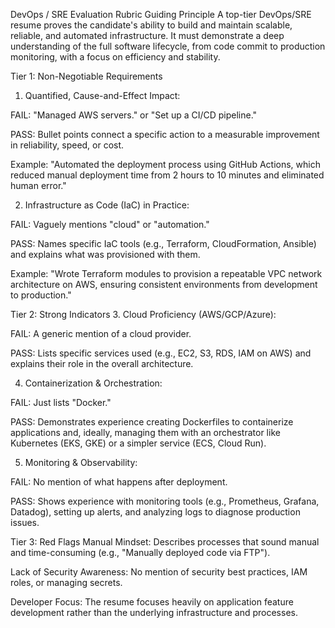 DevOps / SRE Evaluation Rubric
Guiding Principle
A top-tier DevOps/SRE resume proves the candidate's ability to build and maintain scalable, reliable, and automated infrastructure. It must demonstrate a deep understanding of the full software lifecycle, from code commit to production monitoring, with a focus on efficiency and stability.

Tier 1: Non-Negotiable Requirements
1. Quantified, Cause-and-Effect Impact:

FAIL: "Managed AWS servers." or "Set up a CI/CD pipeline."

PASS: Bullet points connect a specific action to a measurable improvement in reliability, speed, or cost.

Example: "Automated the deployment process using GitHub Actions, which reduced manual deployment time from 2 hours to 10 minutes and eliminated human error."

2. Infrastructure as Code (IaC) in Practice:

FAIL: Vaguely mentions "cloud" or "automation."

PASS: Names specific IaC tools (e.g., Terraform, CloudFormation, Ansible) and explains what was provisioned with them.

Example: "Wrote Terraform modules to provision a repeatable VPC network architecture on AWS, ensuring consistent environments from development to production."

Tier 2: Strong Indicators
3. Cloud Proficiency (AWS/GCP/Azure):

FAIL: A generic mention of a cloud provider.

PASS: Lists specific services used (e.g., EC2, S3, RDS, IAM on AWS) and explains their role in the overall architecture.

4. Containerization & Orchestration:

FAIL: Just lists "Docker."

PASS: Demonstrates experience creating Dockerfiles to containerize applications and, ideally, managing them with an orchestrator like Kubernetes (EKS, GKE) or a simpler service (ECS, Cloud Run).

5. Monitoring & Observability:

FAIL: No mention of what happens after deployment.

PASS: Shows experience with monitoring tools (e.g., Prometheus, Grafana, Datadog), setting up alerts, and analyzing logs to diagnose production issues.

Tier 3: Red Flags
Manual Mindset: Describes processes that sound manual and time-consuming (e.g., "Manually deployed code via FTP").

Lack of Security Awareness: No mention of security best practices, IAM roles, or managing secrets.

Developer Focus: The resume focuses heavily on application feature development rather than the underlying infrastructure and processes.